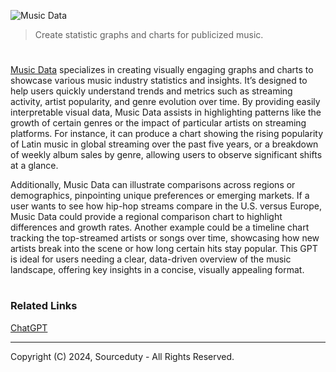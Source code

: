 ![Music Data](https://github.com/user-attachments/assets/f1a2ebe8-8dfd-497b-a222-93dca7780fc8)

> Create statistic graphs and charts for publicized music.
#

[Music Data](https://chatgpt.com/g/g-R4du4FLep-music-data) specializes in creating visually engaging graphs and charts to showcase various music industry statistics and insights. It’s designed to help users quickly understand trends and metrics such as streaming activity, artist popularity, and genre evolution over time. By providing easily interpretable visual data, Music Data assists in highlighting patterns like the growth of certain genres or the impact of particular artists on streaming platforms. For instance, it can produce a chart showing the rising popularity of Latin music in global streaming over the past five years, or a breakdown of weekly album sales by genre, allowing users to observe significant shifts at a glance.

Additionally, Music Data can illustrate comparisons across regions or demographics, pinpointing unique preferences or emerging markets. If a user wants to see how hip-hop streams compare in the U.S. versus Europe, Music Data could provide a regional comparison chart to highlight differences and growth rates. Another example could be a timeline chart tracking the top-streamed artists or songs over time, showcasing how new artists break into the scene or how long certain hits stay popular. This GPT is ideal for users needing a clear, data-driven overview of the music landscape, offering key insights in a concise, visually appealing format.

#
### Related Links

[ChatGPT](https://github.com/sourceduty/ChatGPT)

***
Copyright (C) 2024, Sourceduty - All Rights Reserved.
